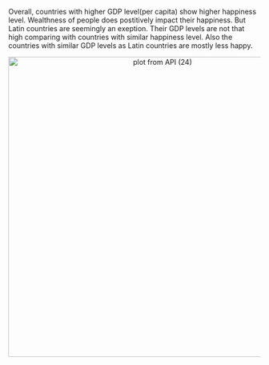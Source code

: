 Overall, countries with higher GDP level(per capita) show higher happiness level. Wealthness of people does postitively impact their happiness. 
But Latin countries are seemingly an exeption. Their GDP levels are not that high comparing with countries with similar happiness level. 
Also the countries with similar GDP levels as Latin countries are mostly less happy. 

<div>
    <a href="https://plot.ly/~wyr211/158/?share_key=VDRqgsmwW7REIQPazK9WbY" target="_blank" title="plot from API (24)" style="display: block; text-align: center;"><img src="https://plot.ly/~wyr211/158.png?share_key=VDRqgsmwW7REIQPazK9WbY" alt="plot from API (24)" style="max-width: 100%;width: 600px;"  width="90%" onerror="this.onerror=null;this.src='https://plot.ly/404.png';" /></a>
   
</div>






